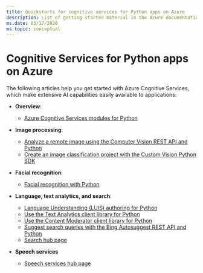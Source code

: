 ```yaml
---
title: Quickstarts for cognitive services for Python apps on Azure
description: List of getting started material in the Azure documentation for cognitive services for Python apps.
ms.date: 03/17/2020
ms.topic: conceptual
---
```


# Cognitive Services for Python apps on Azure

The following articles help you get started with Azure Cognitive Services, which make extensive AI capabilities easily available to applications:

- **Overview**:
  - [Azure Cognitive Services modules for Python](/python/api/overview/azure/cognitive-services?view=azure-python)

- **Image processing**:  
  - [Analyze a remote image using the Computer Vision REST API and Python](/azure/cognitive-services/Computer-vision/Quickstarts/python-analyze)
  - [Create an image classification project with the Custom Vision Python SDK](/azure/cognitive-services/custom-vision-service/python-tutorial)

- **Facial recognition**:  
  - [Facial recognition with Python](/azure/cognitive-services/face/quickstarts/python-sdk)

- **Language, text analytics, and search**:
  - [Language Understanding (LUIS) authoring for Python](/azure/cognitive-services/luis/sdk-authoring)
  - [Use the Text Analytics client library for Python](/azure/cognitive-services/text-analytics/quickstarts/text-analytics-sdk)
  - [Use the Content Moderator client library for Python](/azure/cognitive-services/content-moderator/python-sdk-quickstart)
  - [Suggest search queries with the Bing Autosuggest REST API and Python](/azure/cognitive-services/bing-autosuggest/quickstarts/python)
  - [Search hub page](/azure/cognitive-services/bing-web-search/index)

- **Speech services**
  - [Speech services hub page](/azure/cognitive-services/speech-service/index)
